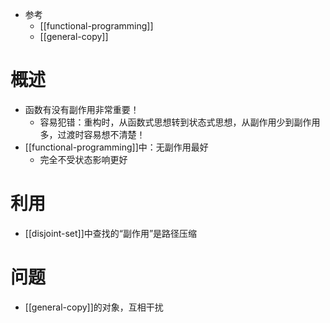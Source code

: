 - 参考
  - [[functional-programming]]
  - [[general-copy]]
# 概述
- 函数有没有副作用非常重要！
    - 容易犯错：重构时，从函数式思想转到状态式思想，从副作用少到副作用多，过渡时容易想不清楚！
- [[functional-programming]]中：无副作用最好
  - 完全不受状态影响更好
# 利用
- [[disjoint-set]]中查找的“副作用”是路径压缩
# 问题
- [[general-copy]]的对象，互相干扰
